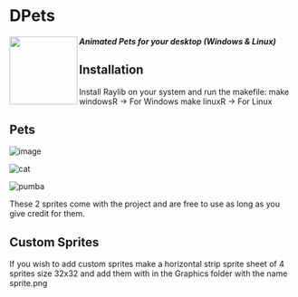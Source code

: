 # DPets

<Badges ref = "https://github.com/Denellyne/PCXSense">
    <img width = 120 align="left" src="https://github.com/Denellyne/PCXSense/assets/56112881/1b73b67c-06b4-4b3e-a17d-7b55b6e674d7](https://github.com/Denellyne/DPets/assets/56112881/047b1605-00a5-476f-af11-467aa82cbe1a)">
<Badges\>

#### *Animated Pets for your desktop (Windows &amp; Linux)*

## Installation

Install Raylib on your system and run the makefile:
  make windowsR -> For Windows
  make linuxR -> For Linux

## Pets 

![image](https://github.com/Denellyne/DPets/assets/56112881/b9ff23ae-452e-41a9-a3ba-dbe58e3fb550)

![cat](https://github.com/Denellyne/DPets/assets/56112881/fb9698f9-8d72-4608-bad1-607d38431d4c)

![pumba](https://github.com/Denellyne/DPets/assets/56112881/de60ef53-858b-4ab2-a6c4-a40f707d05f2)

These 2 sprites come with the project and are free to use as long as you give credit for them.

## Custom Sprites

If you wish to add custom sprites make a horizontal strip sprite sheet of 4 sprites size 32x32 and add them with in the Graphics folder with the name sprite.png 
